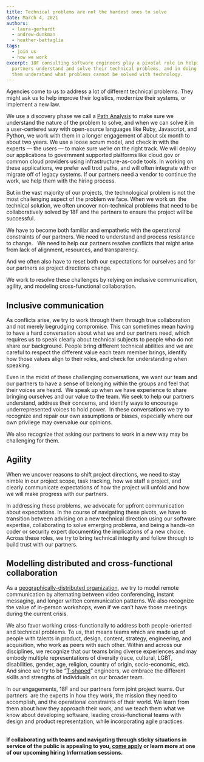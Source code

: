 ```yaml
---
title: Technical problems are not the hardest ones to solve
date: March 4, 2021
authors:
  - laura-gerhardt
  - andrew-dunkman
  - heather-battaglia
tags:
  - join us
  - how we work
excerpt: 18F consulting software engineers play a pivotal role in helping our
  partners understand and solve their technical problems, and in doing so help
  them understand what problems cannot be solved with technology.
---
```

Agencies come to us to address a lot of different technical problems. They might ask us to help improve their logistics, modernize their systems, or implement a new law.

We use a discovery phase we call a [Path Analysis](https://18f.gsa.gov/2021/02/02/path-analysis-technical-assessments-toward-more-durable-usable-systems/) to make sure we understand the nature of the problem to solve, and when we can solve it in a user-centered way with open-source languages like Ruby, Javascript, and Python, we work with them in a longer engagement of about six month to about two years. We use a loose scrum model, and check in with the experts — the users — to make sure we’re on the right track. We will deploy our applications to government supported platforms like cloud.gov or common cloud providers using infrastructure-as-code tools. In working on these applications, we prefer well trod paths, and will often integrate with or migrate off of legacy systems. If our partners need a vendor to continue the work, we help them with the hiring process.

But in the vast majority of our projects, the technological problem is not the most challenging aspect of the problem we face. When we work on  the technical solution, we often uncover non-technical problems that need to be collaboratively solved by 18F and the partners to ensure the project will be successful. 

We have to become both familiar and empathetic with the operational constraints of our partners. We need to understand and process resistance to change.   We need to help our partners resolve conflicts that might arise from lack of alignment, resources, and transparency. 

And we often also have to reset both our expectations for ourselves and for our partners as project directions change. 

We work to resolve these challenges by relying on inclusive communication, agility, and modeling cross-functional collaboration.

## Inclusive communication

As conflicts arise, we try to work through them through true collaboration and not merely begrudging compromise. This can sometimes mean having to have a hard conversation about what we and our partners need, which requires us to speak clearly about technical subjects to people who do not share our background. People bring different technical abilities and we are careful to respect the different value each team member brings, identify how those values align to their roles, and check for understanding when speaking. 

Even in the midst of these challenging conversations, we want our team and our partners to have a sense of belonging within the groups and feel that their voices are heard.  We speak up when we have experience to share bringing ourselves and our value to the team. We seek to help our partners understand, address their concerns, and identify ways to encourage underrepresented voices to hold power.  In these conversations we try to recognize and repair our own assumptions or biases, especially where our own privilege may overvalue our opinions.  

We also recognize that asking our partners to work in a new way may be challenging for them.

## Agility

When we uncover reasons to shift project directions, we need to stay nimble in our project scope, task tracking, how we staff a project, and clearly communicate expectations of how the project will unfold and how we will make progress with our partners.

In addressing these problems, we advocate for upfront communication about expectations. In the course of navigating these pivots, we have to transition between advising on a new technical direction using our software expertise, collaborating to solve emerging problems, and being a hands-on coder or security expert documenting the implications of a new choice. Across these roles, we try to bring technical integrity and follow through to build trust with our partners.

## Modelling distributed and cross-functional collaboration

As a [geographically-distributed organization](https://18f.gsa.gov/2021/01/12/building-distributed-teams/), we try to model remote communication by alternating between video conferencing, instant messaging, and longer written communication patterns. We also recognize the value of in-person workshops, even if we can’t have those meetings during the current crisis.

We also favor working cross-functionally to address both people-oriented and technical problems. To us, that means teams which are made up of people with talents in product, design, content, strategy, engineering, and acquisition, who work as peers with each other. Within and across our disciplines, we recognize that our teams bring diverse experiences and may embody multiple representations of diversity (race, cultural, LGBT, disabilities, gender, age, religion, country of origin, socio-economic, etc). And since we try to be “[T-shaped](https://en.wikipedia.org/wiki/T-shaped_skills)” engineers, we embrace the different skills and strengths of individuals on our broader team.  

In our engagements, 18F and our partners form joint project teams. Our partners  are the experts in how they work, the mission they need to accomplish, and the operational constraints of their world. We learn from them about how they approach their work, and we teach them what we know about developing software, leading cross-functional teams with design and product representation, while incorporating agile practices. 

**\
If collaborating with teams and navigating through sticky situations in service of the public is appealing to you, [come apply](https://join.tts.gsa.gov/) or learn more at one of our upcoming hiring Information sessions.**